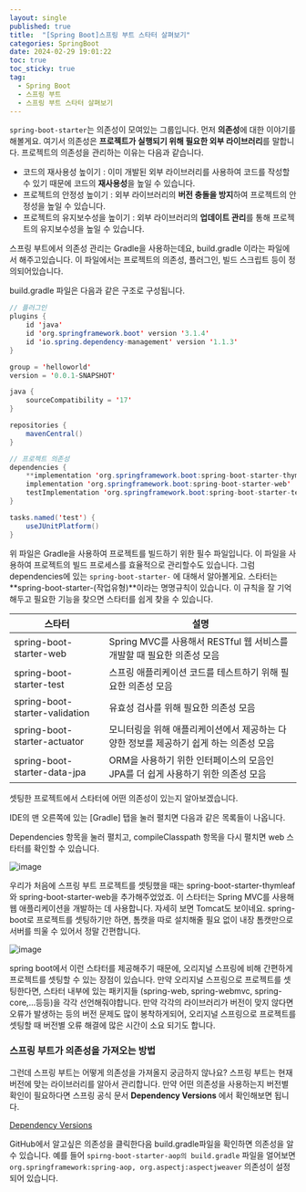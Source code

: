 ```yaml
---
layout: single
published: true
title:  "[Spring Boot]스프링 부트 스타터 살펴보기"
categories: SpringBoot
date: 2024-02-29 19:01:22
toc: true
toc_sticky: true
tag:   
  - Spring Boot
  - 스프링 부트
  - 스프링 부트 스타터 살펴보기
---
```


`spring-boot-starter`는 의존성이 모여있는 그룹입니다. 먼저 **의존성**에 대한 이야기를 해볼게요. 여기서 의존성은 **프로젝트가 실행되기 위해 필요한 외부 라이브러리**를 말합니다. 프로젝트의 의존성을 관리하는 이유는 다음과 같습니다.

- 코드의 재사용성 높이기 : 이미 개발된 외부 라이브러리를 사용하여 코드를 작성할 수 있기 때문에 코드의 **재사용성**을 높일 수 있습니다.
- 프로젝트의 안정성 높이기 : 외부 라이브러리의 **버전 충돌을 방지**하여 프로젝트의 안정성을 높일 수 있습니다.
- 프로젝트의 유지보수성을 높이기 : 외부 라이브러리의 **업데이트 관리**를 통해 프로젝트의 유지보수성을 높일 수 있습니다.

스프링 부트에서 의존성 관리는 Gradle을 사용하는데요, build.gradle 이라는 파일에서 해주고있습니다. 이 파일에서는 프로젝트의 의존성, 플러그인, 빌드 스크립트 등이 정의되어있습니다. 

build.gradle 파일은 다음과 같은 구조로 구성됩니다.

```java
// 플러그인
plugins {
	id 'java'
	id 'org.springframework.boot' version '3.1.4'
	id 'io.spring.dependency-management' version '1.1.3'
}

group = 'helloworld'
version = '0.0.1-SNAPSHOT'

java {
	sourceCompatibility = '17'
}

repositories {
	mavenCentral()
}

// 프로젝트 의존성
dependencies {
	**implementation 'org.springframework.boot:spring-boot-starter-thymeleaf'
	implementation 'org.springframework.boot:spring-boot-starter-web'
	testImplementation 'org.springframework.boot:spring-boot-starter-test'**
}

tasks.named('test') {
	useJUnitPlatform() 
}
```

위 파일은 Gradle을 사용하여 프로젝트를 빌드하기 위한 필수 파일입니다. 이 파일을 사용하여 프로젝트의 빌드 프로세스를 효율적으로 관리할수도 있습니다. 
그럼 dependencies에 있는 `spring-boot-starter-` 에 대해서 알아볼게요. 스타터는 **spring-boot-starter-(작업유형)**이라는 명명규칙이 있습니다. 이 규칙을 잘 기억해두고 필요한 기능을 찾으면 스타터를 쉽게 찾을 수 있습니다. 

| 스타터 | 설명 |
| --- | --- |
| spring-boot-starter-web | Spring MVC를 사용해서 RESTful 웹 서비스를 개발할 때 필요한 의존성 모음 |
| spring-boot-starter-test | 스프링 애플리케이션 코드를 테스트하기 위해 필요한 의존성 모음 |
| spring-boot-starter-validation | 유효성 검사를 위해 필요한 의존성 모음 |
| spring-boot-starter-actuator | 모니터링을 위해 애플리케이션에서 제공하는 다양한 정보를 제공하기 쉽게 하는 의존성 모음 |
| spring-boot-starter-data-jpa | ORM을 사용하기 위한 인터페이스의 모음인 JPA를 더 쉽게 사용하기 위한 의존성 모음 |

셋팅한 프로젝트에서 스타터에 어떤 의존성이 있는지 알아보겠습니다.

IDE의 맨 오른쪽에 있는 [Gradle] 탭을 눌러 펼치면 다음과 같은 목록들이 나옵니다.

Dependencies 항목을 눌러 펼치고, compileClasspath 항목을 다시 펼치면 web 스타터를 확인할 수 있습니다.

![image](https://github.com/BaxDailyGit/BaxDailyGit/assets/99312529/c5f76e2b-5e7d-400b-b36d-a26550f1dca5)


우리가 처음에 스프링 부트 프로젝트를 셋팅했을 때는 spring-boot-starter-thymleaf와  spring-boot-starter-web을 추가해주었었죠. 
이 스타터는 Spring MVC를 사용해 웹 애플리케이션을 개발하는 데 사용합니다. 자세히 보면 Tomcat도 보이네요. spring-boot로 프로젝트를 셋팅하기만 하면, 톰캣을 따로 설치해줄 필요 없이 내장 톰캣만으로 서버를 띄울 수 있어서 정말 간편합니다. 

![image](https://github.com/BaxDailyGit/BaxDailyGit/assets/99312529/2bfc1b81-9c24-4059-bbf4-e8bf6c256cb0)


spring boot에서 이런 스타터를 제공해주기 때문에, 오리지널 스프링에 비해 간편하게 프로젝트를 셋팅할 수 있는 장점이 있습니다. 만약 오리지널 스프링으로 프로젝트를 셋팅한다면, 스타터 내부에 있는 패키지들 (spring-web, spring-webmvc, spring-core,…등등)을 각각 선언해줘야합니다. 만약 각각의 라이브러리가 버전이 맞지 않다면 오류가 발생하는 등의 버전 문제도 많이 봉착하게되어, 오리지널 스프링으로 프로젝트를 셋팅할 때 버전별 오류 해결에 많은 시간이 소요 되기도 합니다. 

### 스프링 부트가 의존성을 가져오는 방법

그런데 스프링 부트는 어떻게 의존성을 가져올지 궁금하지 않나요? 스프링 부트는 현재 버전에 맞는 라이브러리를 알아서 관리합니다. 만약 어떤 의존성을 사용하는지 버전별 확인이 필요하다면 스프링 공식 문서 **Dependency Versions** 에서 확인해보면 됩니다. 

[Dependency Versions](https://docs.spring.io/spring-boot/docs/current/reference/html/dependency-versions.html)

GitHub에서 알고싶은 의존성을 클릭한다음 build.gradle파일을 확인하면 의존성을 알 수 있습니다. 예를 들어 `spirng-boot-starter-aop의 build.gradle` 파일을 얼어보면 `org.springframework:spring-aop, org.aspectj:aspectjweaver` 의존성이 설정되어 있습니다. 

[](https://github.com/spring-projects/spring-boot/blob/main/spring-boot-project/spring-boot-starters/spring-boot-starter-aop/build.gradle)

